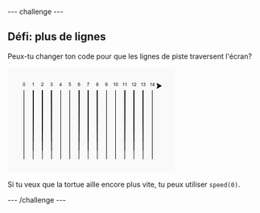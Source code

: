 --- challenge ---

## Défi: plus de lignes

Peux-tu changer ton code pour que les lignes de piste traversent l'écran?

![capture d’écran](images/race-challenge1.png)

Si tu veux que la tortue aille encore plus vite, tu peux utiliser `speed(0)`.

--- /challenge ---